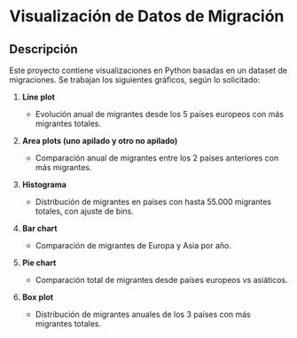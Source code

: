 # Visualización de Datos de Migración

## Descripción

Este proyecto contiene visualizaciones en Python basadas en un dataset de migraciones. Se trabajan los siguientes gráficos, según lo solicitado:

1. **Line plot**  
   - Evolución anual de migrantes desde los 5 países europeos con más migrantes totales.

2. **Area plots (uno apilado y otro no apilado)**  
   - Comparación anual de migrantes entre los 2 países anteriores con más migrantes.

3. **Histograma**  
   - Distribución de migrantes en países con hasta 55.000 migrantes totales, con ajuste de bins.

4. **Bar chart**  
   - Comparación de migrantes de Europa y Asia por año.

5. **Pie chart**  
   - Comparación total de migrantes desde países europeos vs asiáticos.

6. **Box plot**  
   - Distribución de migrantes anuales de los 3 países con más migrantes totales.
